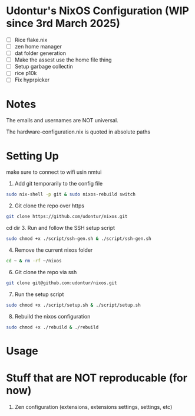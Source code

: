 # Udontur's NixOS Configuration (WIP since 3rd March 2025)
- [ ] Rice flake.nix 
- [ ] zen home manager
- [ ] dat folder generation
- [ ] Make the assest use the home file thing
- [ ] Setup garbage collectin
- [ ] rice p10k
- [ ] Fix hyprpicker

# Notes
The emails and usernames are NOT universal. 

The hardware-configuration.nix is quoted in absolute paths

# Setting Up
make sure to connect to wifi usin nmtui
1. Add git temporarily to the config file
```bash
sudo nix-shell -p git & sudo nixos-rebuild switch
```
2. Git clone the repo over https
```bash
git clone https://github.com/udontur/nixos.git
```
cd dir
3. Run and follow the SSH setup script
```bash
sudo chmod +x ./script/ssh-gen.sh & ./script/ssh-gen.sh
```
4. Remove the current nixos folder
```bash
cd ~ & rm -rf ~/nixos
```
6. Git clone the repo via ssh
```bash
git clone git@github.com:udontur/nixos.git
```
7. Run the setup script
```bash
sudo chmod +x ./script/setup.sh & ./script/setup.sh
```
8. Rebuild the nixos configuration
```bash
sudo chmod +x ./rebuild & ./rebuild
```

# Usage

# Stuff that are NOT reproducable (for now)
1. Zen configuration (extensions, extensions settings, settings, etc)
